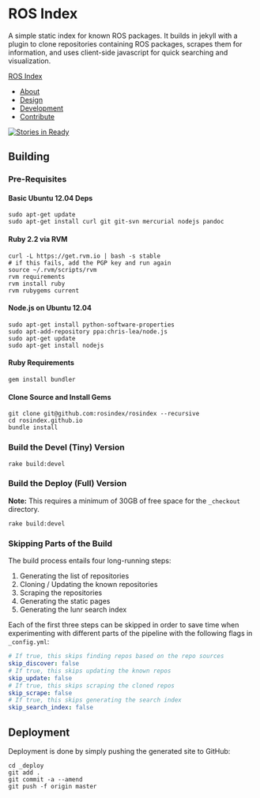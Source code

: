 ROS Index
=========

A simple static index for known ROS packages. It builds in jekyll with a plugin
to clone repositories containing ROS packages, scrapes them for information,
and uses client-side javascript for quick searching and visualization.

[ROS Index](http://rosindex.github.io/)

* [About](http://rosindex.github.io/about)
* [Design](http://rosindex.github.io/about/design)
* [Development](http://rosindex.github.io/about/development)
* [Contribute](http://rosindex.github.io/contribute)

[![Stories in Ready](https://badge.waffle.io/rosindex/rosindex.svg?label=ready&title=Ready)](http://waffle.io/rosindex/rosindex)

## Building

### Pre-Requisites

#### Basic Ubuntu 12.04 Deps

```
sudo apt-get update
sudo apt-get install curl git git-svn mercurial nodejs pandoc
```

#### Ruby 2.2 via RVM

```
curl -L https://get.rvm.io | bash -s stable
# if this fails, add the PGP key and run again
source ~/.rvm/scripts/rvm
rvm requirements
rvm install ruby
rvm rubygems current
```

#### Node.js on Ubuntu 12.04

```
sudo apt-get install python-software-properties
sudo apt-add-repository ppa:chris-lea/node.js
sudo apt-get update
sudo apt-get install nodejs
```

#### Ruby Requirements

```
gem install bundler
```

#### Clone Source and Install Gems

```
git clone git@github.com:rosindex/rosindex --recursive
cd rosindex.github.io
bundle install
```

### Build the Devel (Tiny) Version

```
rake build:devel
```

### Build the Deploy (Full) Version

**Note:** This requires a minimum of 30GB of
free space for the `_checkout` directory.

```
rake build:devel
```

### Skipping Parts of the Build

The build process entails four long-running steps:

1. Generating the list of repositories
2. Cloning / Updating the known repositories
3. Scraping the repositories
4. Generating the static pages
5. Generating the lunr search index

Each of the first three steps can be skipped in order to save time when
experimenting with different parts of the pipeline with the following flags in
`_config.yml`:

```yaml
# If true, this skips finding repos based on the repo sources
skip_discover: false
# If true, this skips updating the known repos
skip_update: false
# If true, this skips scraping the cloned repos
skip_scrape: false
# If true, this skips generating the search index
skip_search_index: false
```

## Deployment

Deployment is done by simply pushing the generated site to GitHub:

```
cd _deploy
git add .
git commit -a --amend
git push -f origin master
```

